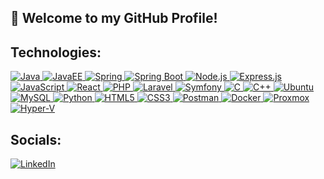 <h2>👋 Welcome to my GitHub Profile!</h2>

## Technologies:

<a href="https://www.java.com/" target="_blank" title="Java Official Website">
  <img src="https://img.shields.io/badge/Java-ED8B00?style=for-the-badge&logo=java&logoColor=white" alt="Java">
</a>
<a href="#" target="_blank" title="JavaEE Official Website">
  <img src="https://img.shields.io/badge/JavaEE-007396?style=for-the-badge&logo=java&logoColor=white" alt="JavaEE">
</a>
<a href="https://spring.io/" target="_blank" title="Spring Official Website">
  <img src="https://img.shields.io/badge/Spring-6DB33F?style=for-the-badge&logo=spring&logoColor=white" alt="Spring">
</a>
<a href="https://spring.io/projects/spring-boot" target="_blank" title="Spring Boot Official Website">
  <img src="https://img.shields.io/badge/Spring_Boot-6DB33F?style=for-the-badge&logo=spring-boot&logoColor=white" alt="Spring Boot">
</a>
<a href="https://nodejs.org/" target="_blank" title="Node.js Official Website">
  <img src="https://img.shields.io/badge/Node.js-43853D?style=for-the-badge&logo=node.js&logoColor=white" alt="Node.js">
</a>
<a href="https://expressjs.com/" target="_blank" title="Express.js Official Website">
  <img src="https://img.shields.io/badge/Express.js-000000?style=for-the-badge&logo=express&logoColor=white" alt="Express.js">
</a>
<a href="#" target="_blank" title="JavaScript Official Documentation">
  <img src="https://img.shields.io/badge/JavaScript-F7DF1E?style=for-the-badge&logo=javascript&logoColor=black" alt="JavaScript">
</a>
<a href="https://reactjs.org/" target="_blank" title="React Official Website">
  <img src="https://img.shields.io/badge/React-61DAFB?style=for-the-badge&logo=react&logoColor=black" alt="React">
</a>
<a href="https://www.php.net/" target="_blank" title="PHP Official Website">
  <img src="https://img.shields.io/badge/PHP-777BB4?style=for-the-badge&logo=php&logoColor=white" alt="PHP">
</a>
<a href="https://laravel.com/" target="_blank" title="Laravel Official Website">
  <img src="https://img.shields.io/badge/Laravel-FF2D20?style=for-the-badge&logo=laravel&logoColor=white" alt="Laravel">
</a>
<a href="https://symfony.com/" target="_blank" title="Symfony Official Website">
  <img src="https://img.shields.io/badge/Symfony-000000?style=for-the-badge&logo=symfony&logoColor=white" alt="Symfony">
</a>
<a href="#" target="_blank" title="C Language Information">
  <img src="https://img.shields.io/badge/C-A8B9CC?style=for-the-badge&logo=c&logoColor=white" alt="C">
</a>
<a href="#" target="_blank" title="C++ Official Website">
  <img src="https://img.shields.io/badge/C++-00599C?style=for-the-badge&logo=c%2B%2B&logoColor=white" alt="C++">
</a>
<a href="https://ubuntu.com/" target="_blank" title="Ubuntu Official Website">
  <img src="https://img.shields.io/badge/Ubuntu-E95420?style=for-the-badge&logo=ubuntu&logoColor=white" alt="Ubuntu" alt="Ubuntu">
</a>
<a href="https://www.mysql.com/" target="_blank" title="MySQL Official Website">
  <img src="https://img.shields.io/badge/MySQL-4479A1?style=for-the-badge&logo=mysql&logoColor=white" alt="MySQL">
</a>
<a href="https://www.python.org/" target="_blank" title="Python Official Website">
  <img src="https://img.shields.io/badge/Python-3776AB?style=for-the-badge&logo=python&logoColor=white" alt="Python">
</a>
<a href="https://developer.mozilla.org/en-US/docs/Web/Guide/HTML/HTML5" target="_blank" title="HTML5 Official Documentation">
  <img src="https://img.shields.io/badge/HTML5-E34F26?style=for-the-badge&logo=html5&logoColor=white" alt="HTML5">
</a>
<a href="https://developer.mozilla.org/en-US/docs/Web/CSS" target="_blank" title="CSS3 Official Documentation">
  <img src="https://img.shields.io/badge/CSS3-1572B6?style=for-the-badge&logo=css3&logoColor=white" alt="CSS3">
</a>
<a href="https://www.postman.com/" target="_blank" title="Postman Official Website">
  <img src="https://img.shields.io/badge/Postman-FF6C37?style=for-the-badge&logo=postman&logoColor=white" alt="Postman">
</a>
<a href="https://www.docker.com/" target="_blank" title="Docker Official Website">
  <img src="https://img.shields.io/badge/Docker-2496ED?style=for-the-badge&logo=docker&logoColor=white" alt="Docker">
</a>
<a href="https://www.proxmox.com/" target="_blank" title="Proxmox Official Website">
  <img src="https://img.shields.io/badge/Proxmox-E57000?style=for-the-badge&logo=proxmox&logoColor=white" alt="Proxmox">
</a>
<a href="https://docs.microsoft.com/en-us/windows-server/virtualization/hyper-v/hyper-v-technology-overview" target="_blank" title="Hyper-V Official Documentation">
  <img src="https://img.shields.io/badge/Hyper--V-0078D4?style=for-the-badge&logo=microsoft&logoColor=white" alt="Hyper-V">
</a>


## Socials:

[![LinkedIn](https://img.shields.io/badge/LinkedIn-0077B5?style=for-the-badge&logo=linkedin&logoColor=white)](https://www.linkedin.com/in/merouane-bel-moubarik)

